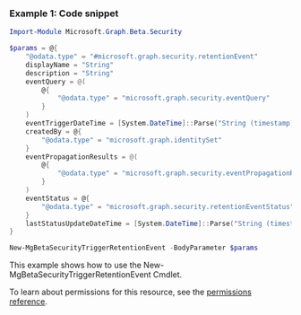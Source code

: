 ### Example 1: Code snippet

```powershellImport-Module Microsoft.Graph.Beta.Security

$params = @{
	"@odata.type" = "#microsoft.graph.security.retentionEvent"
	displayName = "String"
	description = "String"
	eventQuery = @(
		@{
			"@odata.type" = "microsoft.graph.security.eventQuery"
		}
	)
	eventTriggerDateTime = [System.DateTime]::Parse("String (timestamp)")
	createdBy = @{
		"@odata.type" = "microsoft.graph.identitySet"
	}
	eventPropagationResults = @(
		@{
			"@odata.type" = "microsoft.graph.security.eventPropagationResult"
		}
	)
	eventStatus = @{
		"@odata.type" = "microsoft.graph.security.retentionEventStatus"
	}
	lastStatusUpdateDateTime = [System.DateTime]::Parse("String (timestamp)")
}

New-MgBetaSecurityTriggerRetentionEvent -BodyParameter $params
```
This example shows how to use the New-MgBetaSecurityTriggerRetentionEvent Cmdlet.
To learn about permissions for this resource, see the [permissions reference](/graph/permissions-reference).

